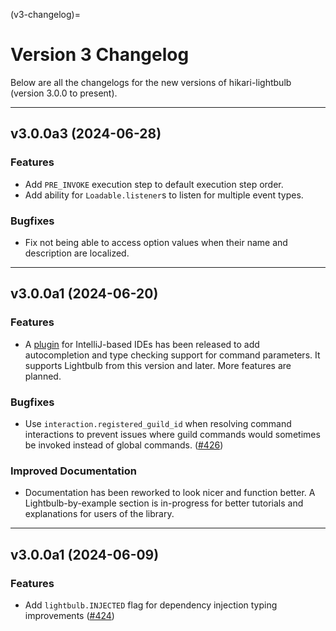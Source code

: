 <!-- This file is automatically generated. Do not edit manually. -->
(v3-changelog)=
# Version 3 Changelog

Below are all the changelogs for the new versions of hikari-lightbulb (version 3.0.0 to present).

----

<!-- next-changelog -->

## v3.0.0a3 (2024-06-28)

### Features

- Add `PRE_INVOKE` execution step to default execution step order.
- Add ability for `Loadable.listener`s to listen for multiple event types.

### Bugfixes

- Fix not being able to access option values when their name and description are localized.

----

## v3.0.0a1 (2024-06-20)

### Features

- A [plugin](https://plugins.jetbrains.com/plugin/24669-hikari-lightbulb-support) for IntelliJ-based IDEs has been 
  released to add autocompletion and type checking support for command parameters. It supports Lightbulb from 
  this version and later. More features are planned.

### Bugfixes

- Use `interaction.registered_guild_id` when resolving command interactions to prevent issues where guild commands
  would sometimes be invoked instead of global commands. ([#426](https://github.com/tandemdude/hikari-lightbulb/issues/426))

### Improved Documentation

- Documentation has been reworked to look nicer and function better. A Lightbulb-by-example section is in-progress for
  better tutorials and explanations for users of the library.

----

## v3.0.0a1 (2024-06-09)

### Features

- Add `lightbulb.INJECTED` flag for dependency injection typing improvements ([#424](https://github.com/tandemdude/hikari-lightbulb/issues/424))
